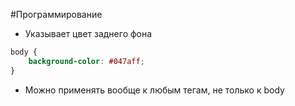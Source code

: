 #Программирование 
- Указывает цвет заднего фона 
```css
body {
	background-color: #047aff;
}
```
- Можно применять вообще к любым тегам, не только к body 